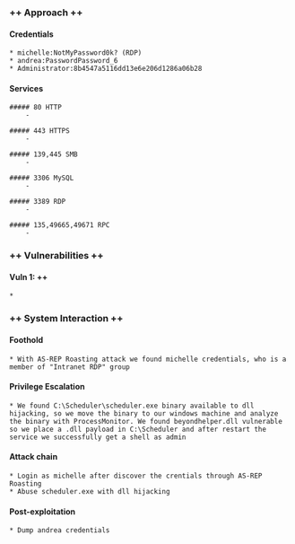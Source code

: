### ++ Approach ++
#### Credentials
    * michelle:NotMyPassword0k? (RDP)
    * andrea:PasswordPassword_6
    * Administrator:8b4547a5116dd13e6e206d1286a06b28

#### Services
    
    ##### 80 HTTP
        -
    
    ##### 443 HTTPS
        -
    
    ##### 139,445 SMB
        -
    
    ##### 3306 MySQL
        -
    
    ##### 3389 RDP
        -
    
    ##### 135,49665,49671 RPC
        -

### ++ Vulnerabilities ++

#### Vuln 1:  ++
	* 

### ++ System Interaction ++
#### Foothold  
	* With AS-REP Roasting attack we found michelle credentials, who is a member of "Intranet RDP" group

#### Privilege Escalation 
	* We found C:\Scheduler\scheduler.exe binary available to dll hijacking, so we move the binary to our windows machine and analyze the binary with ProcessMonitor. We found beyondhelper.dll vulnerable so we place a .dll payload in C:\Scheduler and after restart the service we successfully get a shell as admin

#### Attack chain
	* Login as michelle after discover the crentials through AS-REP Roasting
    * Abuse scheduler.exe with dll hijacking
	
#### Post-exploitation 
	* Dump andrea credentials
